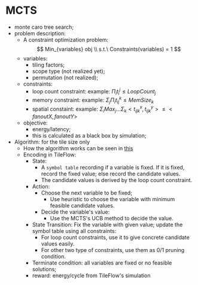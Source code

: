 # MCTS
- monte caro tree search;
- problem description: 
    - A constraint optimization problem:
    $$
    Min_{variables} obj \\
    s.t.\ Constraints(variables) = 1 
    $$
    - variables:
        - tiling factors; 
        - scope type (not realized yet); 
        - permutation (not realized); 
    - constraints:
        - loop count constraint: example: $\Pi_{i} t^j_i \leq LoopCount_j$
        - memory constraint: example: $\Sigma_j\Pi_i t^k_{ij} \leq MemSize_k$
        - spatial constaint: example: $\Sigma_i Max_j...\Sigma_k<t^x_{ijk}, t^y_{ijk}> \leq <fanoutX, fanoutY>$ 
    - objective:
        - energy/latency;
        - this is calculated as a black box by simulation;
- Algorithm: for the tile size only
    - How the algorithm works can be seen in [this](https://hci.iwr.uni-heidelberg.de/system/files/private/downloads/297868474/report_robert-klassert.pdf)
    - Encoding in TileFlow:
        - State: 
            - A `symbol table` recording if a variable is fixed. If it is fixed, record the fixed value; else record the candidate values.
            - The candidate values is derived by the loop count constraint.
        - Action: 
            - Choose the next variable to be fixed;
                - Use heuristic to choose the variable with minimum feasible candidate values.
            - Decide the variable's value:  
                - Use the MCTS's UCB method to decide the value.
        - State Transition: Fix the variable with given value; update the symbol table using all constraints:
            - For loop count constraints, use it to give concrete candidate values easily. 
            - For other two type of constraints, use them as 0/1 pruning condition.
        - Terminate condition: all variables are fixed or no feasible solutions;
        - reward: energy/cycle from TileFlow's simulation

